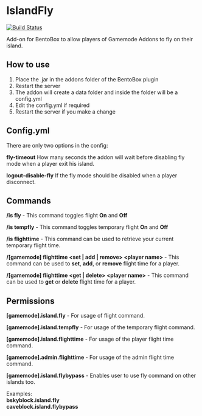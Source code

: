 # IslandFly
[![Build Status](https://ci.codemc.org/buildStatus/icon?job=BentoBoxWorld/IslandFly)](https://ci.codemc.org/job/BentoBoxWorld/job/IslandFly/)

Add-on for BentoBox to allow players of Gamemode Addons to fly on their island.

## How to use

1. Place the .jar in the addons folder of the BentoBox plugin
2. Restart the server
3. The addon will create a data folder and inside the folder will be a config.yml
4. Edit the config.yml if required
5. Restart the server if you make a change

## Config.yml

There are only two options in the config:

**fly-timeout**
How many seconds the addon will wait before disabling fly mode when a player exit his island.

**logout-disable-fly**
If the fly mode should be disabled when a player disconnect.

## Commands
**/is fly** - This command toggles flight **On** and **Off**

**/is tempfly** - This command toggles temporary flight **On** and **Off**

**/is flighttime** - This command can be used to retrieve your current temporary flight time.

**/[gamemode] flighttime <set | add | remove> \<player name> <time>** - This command can be used to **set**, **add**, or **remove** flight time for a player.

**/[gamemode] flighttime <get | delete> \<player name>** - This command can be used to **get** or **delete** flight time for a player.

## Permissions
**[gamemode].island.fly** - For usage of flight command.

**[gamemode].island.tempfly** - For usage of the temporary flight command.

**[gamemode].island.flighttime** - For usage of the player flight time command.

**[gamemode].admin.flighttime** - For usage of the admin flight time command.

**[gamemode].island.flybypass** - Enables user to use fly command on other islands too.

Examples:<br/>
    **bskyblock.island.fly**<br/>
    **caveblock.island.flybypass**
  



